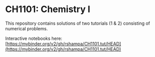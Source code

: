 # CH1101: Chemistry I

This repository contains solutions of two tutorials (1 & 2) consisting of numerical problems.

Interactive notebooks here:
[https://mybinder.org/v2/gh/rshampa/CH1101.tut/HEAD](https://mybinder.org/v2/gh/rshampa/CH1101.tut/HEAD)
